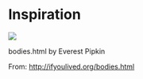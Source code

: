 # Inspiration

![](https://db-feed.s3.amazonaws.com/legacy/Screen_Shot_2018_12_06_at_12_59_27_PM-1544119223413.png)

bodies.html by Everest Pipkin

From: http://ifyoulived.org/bodies.html